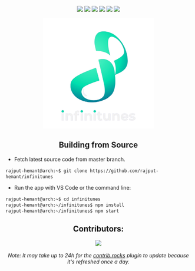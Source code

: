 <div align=center>

![][views] ![][stars] ![][forks] ![][issues] ![][license] ![][repo-size]

<img src="./src/assets/images/infinitunes.png" width=300>

<!-- ### **[<kbd> <br> &nbsp; **Click to Visit WebPage** &nbsp; <br> </kbd>][site]** -->

<!-- ## Directory Structure

</div>

```

```

<div align = center> -->

## Building from Source

</div>

- Fetch latest source code from master branch.

```console
rajput-hemant@arch:~$ git clone https://github.com/rajput-hemant/infinitunes
```

- Run the app with VS Code or the command line:

```console
rajput-hemant@arch:~$ cd infinitunes
rajput-hemant@arch:~/infinitunes$ npm install
rajput-hemant@arch:~/infinitunes$ npm start
```

<div align = center>

## Contributors:

[![][contributors]][contributors-graph]

_Note: It may take up to 24h for the [contrib.rocks][contrib-rocks] plugin to update because it's refreshed once a day._

</div>

<!----------------------------------{ Labels }--------------------------------->

[views]: https://komarev.com/ghpvc/?username=infinitunes&label=view%20counter&color=red&style=flat
[repo-size]: https://img.shields.io/github/repo-size/rajput-hemant/infinitunes
[issues]: https://img.shields.io/github/issues-raw/rajput-hemant/infinitunes
[license]: https://img.shields.io/github/license/rajput-hemant/infinitunes
[forks]: https://img.shields.io/github/forks/rajput-hemant/infinitunes?style=flat
[stars]: https://img.shields.io/github/stars/rajput-hemant/infinitunes
[contributors]: https://contrib.rocks/image?repo=rajput-hemant/infinitunes&max=500
[contributors-graph]: https://github.com/rajput-hemant/infinitunes/graphs/contributors
[contrib-rocks]: https://contrib.rocks/preview?repo=rajput-hemant%2Finfinitunes

<!-----------------------------------{ Links }---------------------------------->

[site]: https://rajput-hemant.github.io/infinitunes/